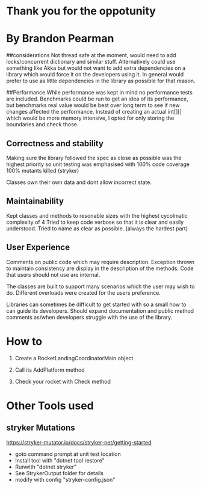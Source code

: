 # Thank you for the oppotunity 
# By Brandon Pearman

##considerations
Not thread safe at the moment, would need to add locks/concurrent dictionary and similar stuff. Alternatively could use something like Akka but would not want to add extra dependencies on a library which would force it on the developers using it.
In general would prefer to use as little dependencies in the library as possible for that reason.

##Performance
While performance was kept in mind no performance tests are included. Benchmarks could be run to get an idea of its performance, but benchmarks real value would be best over long term to see if new changes affected the performance.
Instead of creating an actual int[][] which would be more memory intensive, I opted for only storing the boundaries and check those.

## Correctness and stability
Making sure the library followed the spec as close as possible was the highest priority so unit testing was emphasised with
100% code coverage
100% mutants killed (stryker)

Classes own their own data and dont allow incorrect state.

## Maintainability
Kept classes and methods to resonable sizes with the highest cycolmatic complexity of 4
Tried to keep code verbose so that it is clear and easily understood.
Tried to name as clear as possible. (always the hardest part)

## User Experience
Comments on public code which may require description.
Exception thrown to maintain consistency are display in the description of the methods.
Code that users should not use are internal.

The classes are built to support many scenarios which the user may wish to do.
Different overloads were created for the users preference.

Libraries can sometimes be difficult to get started with so a small how to can guide its developers.
Should expand documentation and public method comments as/when developers struggle with the use of the library.

# How to

1. Create a RocketLandingCoordinatorMain object

2. Call its AddPlatform method

3. Check your rocket with Check method


# Other Tools used

## stryker Mutations
https://stryker-mutator.io/docs/stryker-net/getting-started
- goto command prompt at unit test location
- Install tool with "dotnet tool restore"
- Runwith "dotnet stryker"
- See StrykerOutput folder for details
- modify with config "stryker-config.json"
